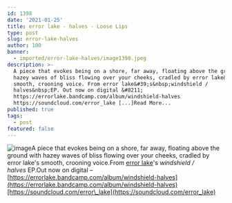 ```yaml
---
id: 1398
date: '2021-01-25'
title: error lake - halves - Loose Lips
type: post
slug: error-lake-halves
author: 100
banner:
  - imported/error-lake-halves/image1398.jpeg
description: >-
  A piece that evokes being on a shore, far away, floating above the ground with
  hazey waves of bliss flowing over your cheeks, cradled by error lake&#39;s
  smooth, crooning voice. From error lake&#39;s&nbsp;windshield /
  halves&nbsp;EP. Out now on digital &#8211;
  https://errorlake.bandcamp.com/album/windshield-halves
  https://soundcloud.com/error_lake [...]Read More...
published: true
tags:
  - post
featured: false
---
```

![image](../imported/error-lake-halves/image1398.jpeg)A piece that evokes being on a shore, far away, floating above the ground with hazey waves of bliss flowing over your cheeks, cradled by error lake's smooth, crooning voice.From [error lake](https://errorlake.bandcamp.com)'s _windshield / halves_ EP.Out now on digital – [https://errorlake.bandcamp.com/album/windshield-halves](https://errorlake.bandcamp.com/album/windshield-halves)[https://soundcloud.com/error\_lake](https://soundcloud.com/error_lake)